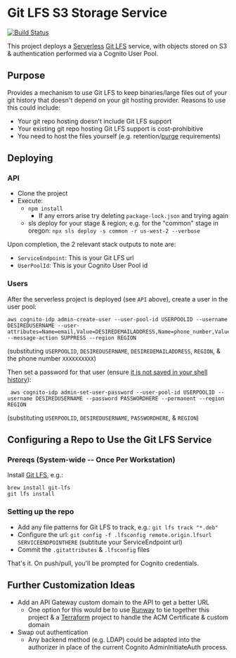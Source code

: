 # Git LFS S3 Storage Service

[![Build Status](https://travis-ci.org/troyready/git-lfs-s3.svg?branch=master)](https://travis-ci.org/troyready/git-lfs-s3)


This project deploys a [Serverless](https://serverless.com/cli/) [Git LFS](https://git-lfs.github.com/) service, with objects stored on S3 & authentication performed via a Cognito User Pool.

## Purpose

Provides a mechanism to use Git LFS to keep binaries/large files out of your git history that doesn't depend on your git hosting provider. Reasons to use this could include:

* Your git repo hosting doesn't include Git LFS support
* Your existing git repo hosting Git LFS support is cost-prohibitive
* You need to host the files yourself (e.g. retention/[purge](https://help.github.com/en/github/managing-large-files/removing-files-from-git-large-file-storage#git-lfs-objects-in-your-repository) requirements)

## Deploying

### API

* Clone the project
* Execute:
    * `npm install`
        * If any errors arise try deleting `package-lock.json` and trying again
    * sls deploy for your stage & region; e.g. for the "common" stage in oregon: `npx sls deploy -s common -r us-west-2 --verbose`

Upon completion, the 2 relevant stack outputs to note are:
* `ServiceEndpoint`: This is your Git LFS url
* `UserPoolId`: This is your Cognito User Pool id

### Users

After the serverless project is deployed (see `API` above), create a user in the user pool:

```
aws cognito-idp admin-create-user --user-pool-id USERPOOLID --username DESIREDUSERNAME --user-attributes=Name=email,Value=DESIREDEMAILADDRESS,Name=phone_number,Value="+1XXXXXXXXXX" --message-action SUPPRESS --region REGION
```
(substituting `USERPOOLID`, `DESIREDUSERNAME`, `DESIREDEMAILADDRESS`, `REGION`, & the phone number `XXXXXXXXXX`)

Then set a password for that user (ensure [it is not saved in your shell history](https://stackoverflow.com/a/29188490/2547802)):
```
 aws cognito-idp admin-set-user-password --user-pool-id USERPOOLID --username DESIREDUSERNAME --password PASSWORDHERE --permanent --region REGION
```
(substituting `USERPOOLID`, `DESIREDUSERNAME`, `PASSWORDHERE`, & `REGION`)

## Configuring a Repo to Use the Git LFS Service

### Prereqs (System-wide -- Once Per Workstation)

Install [Git LFS](https://github.com/git-lfs/git-lfs/wiki/Installation), e.g.:
```
brew install git-lfs
git lfs install
```

### Setting up the repo

* Add any file patterns for Git LFS to track, e.g.: `git lfs track "*.deb"`
* Configure the url: `git config -f .lfsconfig remote.origin.lfsurl SERVICEENDPOINTHERE` (subtitute your ServiceEndpoint url)
* Commit the `.gitattributes` & `.lfsconfig` files

That's it. On push/pull, you'll be prompted for Cognito credentials.

## Further Customization Ideas

* Add an API Gateway custom domain to the API to get a better URL
    * One option for this would be to use [Runway](https://github.com/onicagroup/runway) to tie together this project & a [Terraform](https://www.terraform.io/) project to handle the ACM Certificate & custom domain
* Swap out authentication
    * Any backend method (e.g. LDAP) could be adapted into the authorizer in place of the current Cognito AdminInitiateAuth process.

